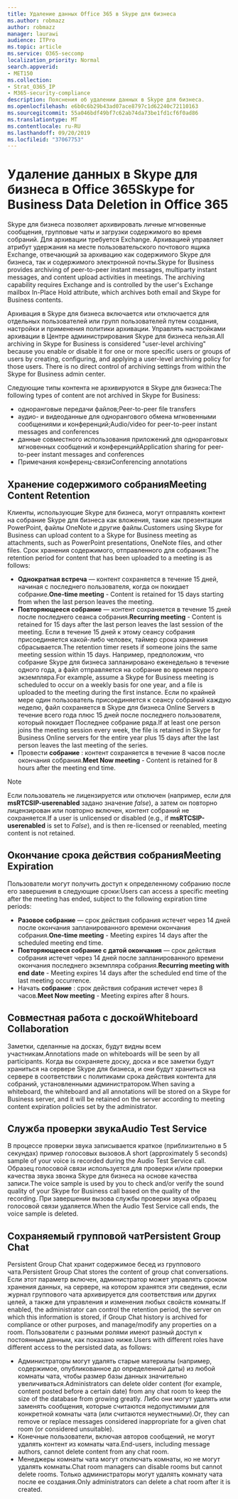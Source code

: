 ```yaml
---
title: Удаление данных Office 365 в Skype для бизнеса
ms.author: robmazz
author: robmazz
manager: laurawi
audience: ITPro
ms.topic: article
ms.service: O365-seccomp
localization_priority: Normal
search.appverid:
- MET150
ms.collection:
- Strat_O365_IP
- M365-security-compliance
description: Пояснения об удалении данных в Skype для бизнеса.
ms.openlocfilehash: e6b0c6b29b43ad07ace8797c1d62240c72110163
ms.sourcegitcommit: 55a046bdf49bf7c62ab74da73be1fd1cf6f0ad86
ms.translationtype: MT
ms.contentlocale: ru-RU
ms.lasthandoff: 09/20/2019
ms.locfileid: "37067753"
---
```

# <a name="skype-for-business-data-deletion-in-office-365"></a><span data-ttu-id="10e26-103">Удаление данных в Skype для бизнеса в Office 365</span><span class="sxs-lookup"><span data-stu-id="10e26-103">Skype for Business Data Deletion in Office 365</span></span>

<span data-ttu-id="10e26-p101">Skype для бизнеса позволяет архивировать личные мгновенные сообщения, групповые чаты и загрузки содержимого во время собраний. Для архивации требуется Exchange. Архивацией управляет атрибут удержания на месте пользовательского почтового ящика Exchange, отвечающий за архивацию как содержимого Skype для бизнеса, так и содержимого электронной почты.</span><span class="sxs-lookup"><span data-stu-id="10e26-p101">Skype for Business provides archiving of peer-to-peer instant messages, multiparty instant messages, and content upload activities in meetings. The archiving capability requires Exchange and is controlled by the user's Exchange mailbox In-Place Hold attribute, which archives both email and Skype for Business contents.</span></span>

<span data-ttu-id="10e26-p102">Архивация в Skype для бизнеса включается или отключается для отдельных пользователей или групп пользователей путем создания, настройки и применения политики архивации. Управлять настройками архивации в Центре администрирования Skype для бизнеса нельзя.</span><span class="sxs-lookup"><span data-stu-id="10e26-p102">All archiving in Skype for Business is considered "user-level archiving" because you enable or disable it for one or more specific users or groups of users by creating, configuring, and applying a user-level archiving policy for those users. There is no direct control of archiving settings from within the Skype for Business admin center.</span></span>

<span data-ttu-id="10e26-108">Следующие типы контента не архивируются в Skype для бизнеса:</span><span class="sxs-lookup"><span data-stu-id="10e26-108">The following types of content are not archived in Skype for Business:</span></span> 
- <span data-ttu-id="10e26-109">одноранговые передачи файлов;</span><span class="sxs-lookup"><span data-stu-id="10e26-109">Peer-to-peer file transfers</span></span>
- <span data-ttu-id="10e26-110">аудио- и видеоданные для однорангового обмена мгновенными сообщениями и конференций;</span><span class="sxs-lookup"><span data-stu-id="10e26-110">Audio/video for peer-to-peer instant messages and conferences</span></span>
- <span data-ttu-id="10e26-111">данные совместного использования приложений для одноранговых мгновенных сообщений и конференций</span><span class="sxs-lookup"><span data-stu-id="10e26-111">Application sharing for peer-to-peer instant messages and conferences</span></span>
- <span data-ttu-id="10e26-112">Примечания конференц-связи</span><span class="sxs-lookup"><span data-stu-id="10e26-112">Conferencing annotations</span></span> 

## <a name="meeting-content-retention"></a><span data-ttu-id="10e26-113">Хранение содержимого собрания</span><span class="sxs-lookup"><span data-stu-id="10e26-113">Meeting Content Retention</span></span>
<span data-ttu-id="10e26-114">Клиенты, использующие Skype для бизнеса, могут отправлять контент на собрание Skype для бизнеса как вложения, такие как презентации PowerPoint, файлы OneNote и другие файлы.</span><span class="sxs-lookup"><span data-stu-id="10e26-114">Customers using Skype for Business can upload content to a Skype for Business meeting as attachments, such as PowerPoint presentations, OneNote files, and other files.</span></span> <span data-ttu-id="10e26-115">Срок хранения содержимого, отправленного для собрания:</span><span class="sxs-lookup"><span data-stu-id="10e26-115">The retention period for content that has been uploaded to a meeting is as follows:</span></span>
- <span data-ttu-id="10e26-116">**Однократная встреча** — контент сохраняется в течение 15 дней, начиная с последнего пользователя, когда он покидает собрание.</span><span class="sxs-lookup"><span data-stu-id="10e26-116">**One-time meeting** - Content is retained for 15 days starting from when the last person leaves the meeting.</span></span>
- <span data-ttu-id="10e26-117">**Повторяющееся собрание** — контент сохраняется в течение 15 дней после последнего сеанса собрания.</span><span class="sxs-lookup"><span data-stu-id="10e26-117">**Recurring meeting** - Content is retained for 15 days after the last person leaves the last session of the meeting.</span></span> <span data-ttu-id="10e26-118">Если в течение 15 дней к этому сеансу собрания присоединяется какой-либо человек, таймер срока хранения сбрасывается.</span><span class="sxs-lookup"><span data-stu-id="10e26-118">The retention timer resets if someone joins the same meeting session within 15 days.</span></span> <span data-ttu-id="10e26-119">Например, предположим, что собрание Skype для бизнеса запланировано еженедельно в течение одного года, а файл отправляется на собрание во время первого экземпляра.</span><span class="sxs-lookup"><span data-stu-id="10e26-119">For example, assume a Skype for Business meeting is scheduled to occur on a weekly basis for one year, and a file is uploaded to the meeting during the first instance.</span></span> <span data-ttu-id="10e26-120">Если по крайней мере один пользователь присоединяется к сеансу собраний каждую неделю, файл сохраняется в Skype для бизнеса Online Servers в течение всего года плюс 15 дней после последнего пользователя, который покидает Последнее собрание ряда.</span><span class="sxs-lookup"><span data-stu-id="10e26-120">If at least one person joins the meeting session every week, the file is retained in Skype for Business Online servers for the entire year plus 15 days after the last person leaves the last meeting of the series.</span></span>
- <span data-ttu-id="10e26-121">Провести **собрание** : контент сохраняется в течение 8 часов после окончания собрания.</span><span class="sxs-lookup"><span data-stu-id="10e26-121">**Meet Now meeting** - Content is retained for 8 hours after the meeting end time.</span></span>

> [!NOTE]
> <span data-ttu-id="10e26-122">Если пользователь не лицензируется или отключен (например, если для **msRTCSIP-userenabled** задано значение *false*), а затем он повторно лицензирован или повторно включен, контент собраний не сохраняется.</span><span class="sxs-lookup"><span data-stu-id="10e26-122">If a user is unlicensed or disabled (e.g., if **msRTCSIP-userenabled** is set to *False*), and is then re-licensed or reenabled, meeting content is not retained.</span></span>

## <a name="meeting-expiration"></a><span data-ttu-id="10e26-123">Окончание срока действия собрания</span><span class="sxs-lookup"><span data-stu-id="10e26-123">Meeting Expiration</span></span>
<span data-ttu-id="10e26-124">Пользователи могут получить доступ к определенному собранию после его завершения в следующие сроки:</span><span class="sxs-lookup"><span data-stu-id="10e26-124">Users can access a specific meeting after the meeting has ended, subject to the following expiration time periods:</span></span>
- <span data-ttu-id="10e26-125">**Разовое собрание** — срок действия собрания истечет через 14 дней после окончания запланированного времени окончания собрания.</span><span class="sxs-lookup"><span data-stu-id="10e26-125">**One-time meeting** - Meeting expires 14 days after the scheduled meeting end time.</span></span>
- <span data-ttu-id="10e26-126">**Повторяющееся собрание с датой окончания** — срок действия собрания истечет через 14 дней после запланированного времени окончания последнего экземпляра собрания.</span><span class="sxs-lookup"><span data-stu-id="10e26-126">**Recurring meeting with end date** - Meeting expires 14 days after the scheduled end time of the last meeting occurrence.</span></span>
- <span data-ttu-id="10e26-127">Начать **собрание** : срок действия собрания истечет через 8 часов.</span><span class="sxs-lookup"><span data-stu-id="10e26-127">**Meet Now meeting** - Meeting expires after 8 hours.</span></span>

## <a name="whiteboard-collaboration"></a><span data-ttu-id="10e26-128">Совместная работа с доской</span><span class="sxs-lookup"><span data-stu-id="10e26-128">Whiteboard Collaboration</span></span>
<span data-ttu-id="10e26-129">Заметки, сделанные на досках, будут видны всем участникам.</span><span class="sxs-lookup"><span data-stu-id="10e26-129">Annotations made on whiteboards will be seen by all participants.</span></span> <span data-ttu-id="10e26-130">Когда вы сохраняете доску, доска и все заметки будут храниться на сервере Skype для бизнеса, и они будут храниться на сервере в соответствии с политиками срока действия контента для собраний, установленными администратором.</span><span class="sxs-lookup"><span data-stu-id="10e26-130">When saving a whiteboard, the whiteboard and all annotations will be stored on a Skype for Business server, and it will be retained on the server according to meeting content expiration policies set by the administrator.</span></span>

## <a name="audio-test-service"></a><span data-ttu-id="10e26-131">Служба проверки звука</span><span class="sxs-lookup"><span data-stu-id="10e26-131">Audio Test Service</span></span>
<span data-ttu-id="10e26-132">В процессе проверки звука записывается краткое (приблизительно в 5 секундах) пример голосовых вызовов.</span><span class="sxs-lookup"><span data-stu-id="10e26-132">A short (approximately 5 seconds) sample of your voice is recorded during the Audio Test Service call.</span></span> <span data-ttu-id="10e26-133">Образец голосовой связи используется для проверки и/или проверки качества звука звонка Skype для бизнеса на основе качества записи.</span><span class="sxs-lookup"><span data-stu-id="10e26-133">The voice sample is used by you to check and/or verify the sound quality of your Skype for Business call based on the quality of the recording.</span></span> <span data-ttu-id="10e26-134">При завершении вызова службы проверки звука образец голосовой связи удаляется.</span><span class="sxs-lookup"><span data-stu-id="10e26-134">When the Audio Test Service call ends, the voice sample is deleted.</span></span>

## <a name="persistent-group-chat"></a><span data-ttu-id="10e26-135">Сохраняемый групповой чат</span><span class="sxs-lookup"><span data-stu-id="10e26-135">Persistent Group Chat</span></span>
<span data-ttu-id="10e26-136">Persistent Group Chat хранит содержимое бесед из группового чата.</span><span class="sxs-lookup"><span data-stu-id="10e26-136">Persistent Group Chat stores the content of group chat conversations.</span></span> <span data-ttu-id="10e26-137">Если этот параметр включен, администратор может управлять сроком хранения данных, на сервере, на котором хранятся эти сведения, если журнал группового чата архивируется для соответствия или других целей, а также для управления и изменения любых свойств комнаты.</span><span class="sxs-lookup"><span data-stu-id="10e26-137">If enabled, the administrator can control the retention period, the server on which this information is stored, if Group Chat history is archived for compliance or other purposes, and manage/modify any properties on a room.</span></span> <span data-ttu-id="10e26-138">Пользователи с разными ролями имеют разный доступ к постоянным данным, как показано ниже.</span><span class="sxs-lookup"><span data-stu-id="10e26-138">Users with different roles have different access to the persisted data, as follows:</span></span>
- <span data-ttu-id="10e26-139">Администраторы могут удалять старые материалы (например, содержимое, опубликованное до определенной даты) из любой комнаты чата, чтобы размер базы данных значительно увеличиваться.</span><span class="sxs-lookup"><span data-stu-id="10e26-139">Administrators can delete older content (for example, content posted before a certain date) from any chat room to keep the size of the database from growing greatly.</span></span> <span data-ttu-id="10e26-140">Либо они могут удалять или заменять сообщения, которые считаются недопустимыми для конкретной комнаты чата (или считаются неуместными).</span><span class="sxs-lookup"><span data-stu-id="10e26-140">Or, they can remove or replace messages considered inappropriate for a given chat room (or considered unsuitable).</span></span>
- <span data-ttu-id="10e26-141">Конечные пользователи, включая авторов сообщений, не могут удалять контент из комнаты чата.</span><span class="sxs-lookup"><span data-stu-id="10e26-141">End-users, including message authors, cannot delete content from any chat room.</span></span>
- <span data-ttu-id="10e26-142">Менеджеры комнаты чата могут отключать комнаты, но не могут удалять комнаты.</span><span class="sxs-lookup"><span data-stu-id="10e26-142">Chat room managers can disable rooms but cannot delete rooms.</span></span> <span data-ttu-id="10e26-143">Только администраторы могут удалять комнату чата после ее создания.</span><span class="sxs-lookup"><span data-stu-id="10e26-143">Only administrators can delete a chat room after it is created.</span></span>